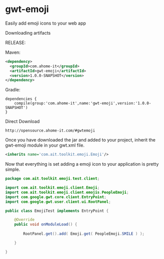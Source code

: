 # gwt-emoji
Easily add emoji icons to your web app

Downloading artifacts

RELEASE:

Maven:
```xml
<dependency>
  <groupId>com.ahome-it</groupId>
  <artifactId>gwt-emoji</artifactId>
  <version>1.0.0-SNAPSHOT</version>
</dependency>
```
Gradle:
```
dependencies {
    compile(group:'com.ahome-it',name:'gwt-emoji',version:'1.0.0-SNAPSHOT')
}
```

Direct Download
```
http://opensource.ahome-it.com/#gwtemoji
```

Once you have downloaded the jar and added to your project,
inherit the gwt-emoji module in your gwt.xml file.

```xml
<inherits name='com.ait.toolkit.emoji.Emoji'/>
```

 Now that everything is set adding a emoji icon to your application is pretty simple.
```java
package com.ait.toolkit.emoji.test.client;

import com.ait.toolkit.emoji.client.Emoji;
import com.ait.toolkit.emoji.client.emojis.PeopleEmoji;
import com.google.gwt.core.client.EntryPoint;
import com.google.gwt.user.client.ui.RootPanel;

public class EmojiTest implements EntryPoint {

    @Override
    public void onModuleLoad() {
        
        RootPanel.get().add( Emoji.get( PeopleEmoji.SMILE ) );

    }

}

```
 


